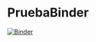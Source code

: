 # PruebaBinder

[![Binder](https://mybinder.org/badge_logo.svg)](https://mybinder.org/v2/gh/debernall/PruebaBinder/tree/main/binder/HEAD)
